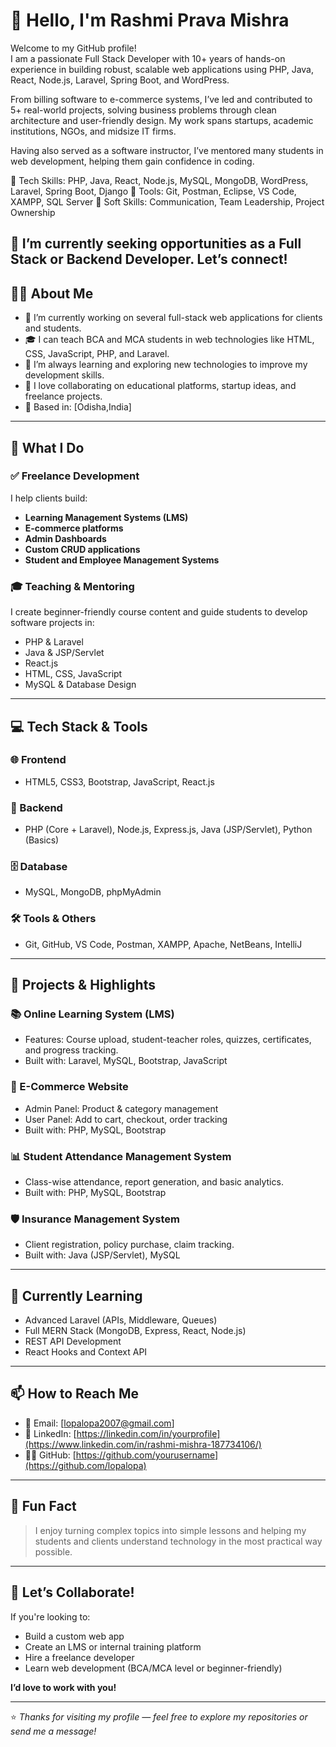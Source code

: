 # 👋 Hello, I'm Rashmi Prava Mishra

Welcome to my GitHub profile!  
I am a passionate Full Stack Developer with 10+ years of hands-on experience in building robust, scalable web applications using PHP, Java, React, Node.js, Laravel, Spring Boot, and WordPress.

From billing software to e-commerce systems, I’ve led and contributed to 5+ real-world projects, solving business problems through clean architecture and user-friendly design. My work spans startups, academic institutions, NGOs, and midsize IT firms.

Having also served as a software instructor, I’ve mentored many students in web development, helping them gain confidence in coding.

🔹 Tech Skills: PHP, Java, React, Node.js, MySQL, MongoDB, WordPress, Laravel, Spring Boot, Django 
🔹 Tools: Git, Postman, Eclipse, VS Code, XAMPP, SQL Server 
🔹 Soft Skills: Communication, Team Leadership, Project Ownership

📩 I’m currently seeking opportunities as a **Full Stack or Backend Developer**. Let’s connect!
---

## 👨‍💻 About Me

- 🔭 I’m currently working on several full-stack web applications for clients and students.
- 🎓 I can teach BCA and MCA students in web technologies like HTML, CSS, JavaScript, PHP, and Laravel.
- 🌱 I’m always learning and exploring new technologies to improve my development skills.
- 🤝 I love collaborating on educational platforms, startup ideas, and freelance projects.
- 📍 Based in: [Odisha,India]

---

## 💼 What I Do

### ✅ Freelance Development
I help clients build:
- **Learning Management Systems (LMS)**
- **E-commerce platforms**
- **Admin Dashboards**
- **Custom CRUD applications**
- **Student and Employee Management Systems**
  
### 🎓 Teaching & Mentoring
I create beginner-friendly course content and guide students to develop software projects in:
- PHP & Laravel
- Java & JSP/Servlet
- React.js
- HTML, CSS, JavaScript
- MySQL & Database Design

---

## 💻 Tech Stack & Tools

### 🌐 Frontend
- HTML5, CSS3, Bootstrap, JavaScript, React.js

### 🧠 Backend
- PHP (Core + Laravel), Node.js, Express.js, Java (JSP/Servlet), Python (Basics)

### 🗄️ Database
- MySQL, MongoDB, phpMyAdmin

### 🛠️ Tools & Others
- Git, GitHub, VS Code, Postman, XAMPP, Apache, NetBeans, IntelliJ

---

## 🧩 Projects & Highlights

### 📚 Online Learning System (LMS)
- Features: Course upload, student-teacher roles, quizzes, certificates, and progress tracking.
- Built with: Laravel, MySQL, Bootstrap, JavaScript

### 🛒 E-Commerce Website
- Admin Panel: Product & category management  
- User Panel: Add to cart, checkout, order tracking  
- Built with: PHP, MySQL, Bootstrap

### 📊 Student Attendance Management System
- Class-wise attendance, report generation, and basic analytics.
- Built with: PHP, MySQL, Bootstrap

### 🛡️ Insurance Management System
- Client registration, policy purchase, claim tracking.
- Built with: Java (JSP/Servlet), MySQL

---

## 🧠 Currently Learning

- Advanced Laravel (APIs, Middleware, Queues)
- Full MERN Stack (MongoDB, Express, React, Node.js)
- REST API Development
- React Hooks and Context API

---

## 📫 How to Reach Me

- 📧 Email: [lopalopa2007@gmail.com]  
- 🔗 LinkedIn: [https://linkedin.com/in/yourprofile](https://www.linkedin.com/in/rashmi-mishra-187734106/)  
- 🧑‍💻 GitHub: [https://github.com/yourusername](https://github.com/lopalopa)

---

## 🏅 Fun Fact

> I enjoy turning complex topics into simple lessons and helping my students and clients understand technology in the most practical way possible.

---

## 💬 Let’s Collaborate!

If you're looking to:
- Build a custom web app  
- Create an LMS or internal training platform  
- Hire a freelance developer  
- Learn web development (BCA/MCA level or beginner-friendly)

**I’d love to work with you!**

---

⭐ *Thanks for visiting my profile — feel free to explore my repositories or send me a message!*
